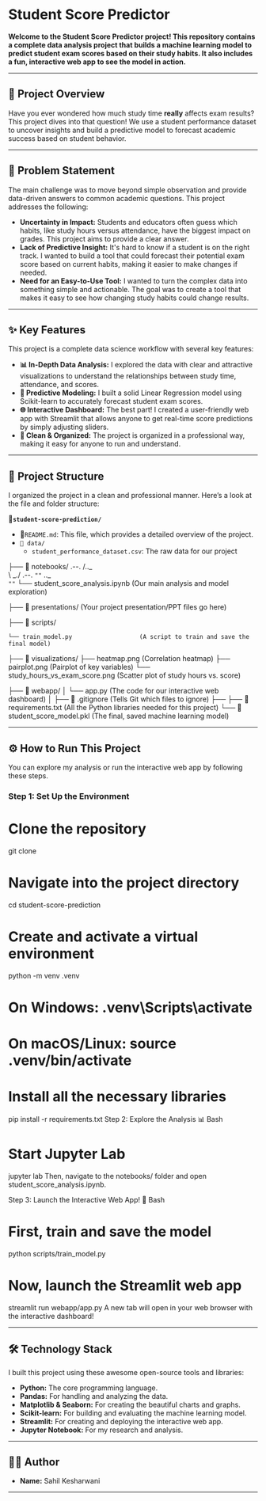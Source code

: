 # Student Score Predictor

**Welcome to the Student Score Predictor project! This repository contains a complete data analysis project that builds a machine learning model to predict student exam scores based on their study habits. It also includes a fun, interactive web app to see the model in action.**

---

## 📜 Project Overview

Have you ever wondered how much study time **really** affects exam results? This project dives into that question! We use a student performance dataset to uncover insights and build a predictive model to forecast academic success based on student behavior.

---

## 🎯 Problem Statement
The main challenge was to move beyond simple observation and provide data-driven answers to common academic questions. This project addresses the following:

* **Uncertainty in Impact:** Students and educators often guess which habits, like study hours versus attendance, have the biggest impact on grades. This project aims to provide a clear answer.
* **Lack of Predictive Insight:** It's hard to know if a student is on the right track. I wanted to build a tool that could forecast their potential exam score based on current habits, making it easier to make changes if needed.
* **Need for an Easy-to-Use Tool:** I wanted to turn the complex data into something simple and actionable. The goal was to create a tool that makes it easy to see how changing study habits could change results.

---

## ✨ Key Features
This project is a complete data science workflow with several key features:

* **📊 In-Depth Data Analysis:** I explored the data with clear and attractive visualizations to understand the relationships between study time, attendance, and scores.
* **🤖 Predictive Modeling:** I built a solid Linear Regression model using Scikit-learn to accurately forecast student exam scores.
* **🌐 Interactive Dashboard:** The best part! I created a user-friendly web app with Streamlit that allows anyone to get real-time score predictions by simply adjusting sliders.
* **📂 Clean & Organized:** The project is organized in a professional way, making it easy for anyone to run and understand.

---

## 📂 Project Structure

I organized the project in a clean and professional manner. Here’s a look at the file and folder structure:

**📂`student-score-prediction/`**
-   📄`README.md`: This file, which provides a detailed overview of the project.
-   `📁 data/`
    -   `student_performance_dataset.csv`: The raw data for our project

├── 📁 notebooks/
    .--.
     /.._ \
     \ \_./
.--.  `""`
\.._ \
 `""`
    └── student_score_analysis.ipynb     (Our main analysis and model exploration)

├── 📁 presentations/          (Your project presentation/PPT files go here)

├── 📁 scripts/
    
    └── train_model.py                   (A script to train and save the final model)

├── 📁 visualizations/
    ├── heatmap.png                      (Correlation heatmap)
    ├── pairplot.png                     (Pairplot of key variables)
    └── study_hours_vs_exam_score.png    (Scatter plot of study hours vs. score)

├── 📁 webapp/
│   └── app.py                           (The code for our interactive web dashboard)
│
├── 📄 .gitignore                        (Tells Git which files to ignore)
├── 
├── 📄 requirements.txt                  (All the Python libraries needed for this project)
└── 📄 student_score_model.pkl          (The final, saved machine learning model)


---

## ⚙️ How to Run This Project
You can explore my analysis or run the interactive web app by following these steps.

### **Step 1: Set Up the Environment**

# Clone the repository
git clone <your-github-repo-link>

# Navigate into the project directory
cd student-score-prediction

# Create and activate a virtual environment
python -m venv .venv
# On Windows: .venv\Scripts\activate
# On macOS/Linux: source .venv/bin/activate

# Install all the necessary libraries
pip install -r requirements.txt
Step 2: Explore the Analysis 📊
Bash

# Start Jupyter Lab
jupyter lab
Then, navigate to the notebooks/ folder and open student_score_analysis.ipynb.

Step 3: Launch the Interactive Web App! 🚀
Bash

# First, train and save the model
python scripts/train_model.py

# Now, launch the Streamlit web app
streamlit run webapp/app.py
A new tab will open in your web browser with the interactive dashboard!


---

## 🛠️ Technology Stack

I built this project using these awesome open-source tools and libraries:

-   **Python:** The core programming language.
-   **Pandas:** For handling and analyzing the data.
-   **Matplotlib & Seaborn:** For creating the beautiful charts and graphs.
-   **Scikit-learn:** For building and evaluating the machine learning model.
-   **Streamlit:** For creating and deploying the interactive web app.
-   **Jupyter Notebook:** For my research and analysis.

---

## 👨‍💻 Author

-   **Name:** Sahil Kesharwani

---